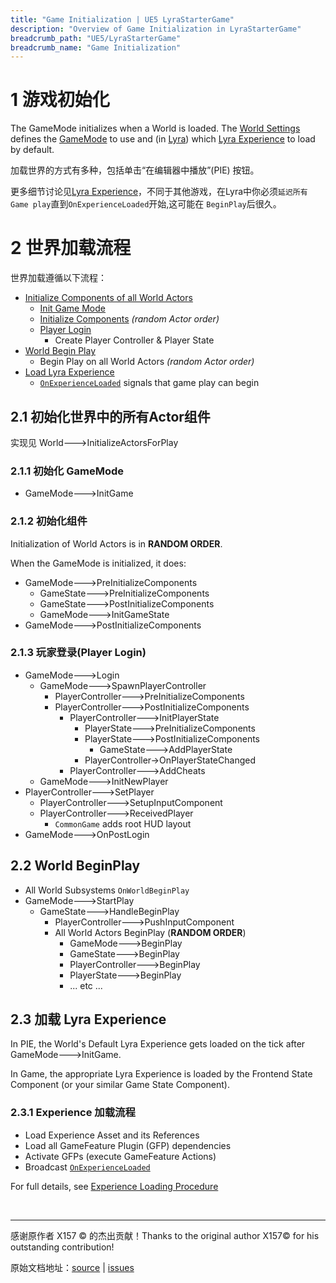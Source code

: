 ```yaml
---
title: "Game Initialization | UE5 LyraStarterGame"
description: "Overview of Game Initialization in LyraStarterGame"
breadcrumb_path: "UE5/LyraStarterGame"
breadcrumb_name: "Game Initialization"
---
```


# 1 游戏初始化

The GameMode initializes when a World is loaded.
The [World Settings](/UE5/LyraStarterGame/Experience/#LyraWorldSettings)
defines the [GameMode](/UE5/LyraStarterGame/Experience/#LyraGameMode) to use
and (in [Lyra](/UE5/LyraStarterGame/))
which [Lyra Experience](/UE5/LyraStarterGame/Experience/)
to load by default.

加载世界的方式有多种，包括单击“在编辑器中播放”(PIE) 按钮。

更多细节讨论见[Lyra Experience](/UE5/LyraStarterGame/Experience/)，不同于其他游戏，在Lyra中你必须`延迟所有Game play`直到`OnExperienceLoaded`开始,这可能在 `BeginPlay`后很久。


# 2 世界加载流程

世界加载遵循以下流程：

- [Initialize Components of all World Actors](#InitializeActorsForPlay)
  - [Init Game Mode](#InitGame)
  - [Initialize Components](#InitializeComponents) *(random Actor order)*
  - [Player Login](#PlayerLogin)
    - Create Player Controller & Player State
- [World Begin Play](#BeginPlay)
  - Begin Play on all World Actors *(random Actor order)*
- [Load Lyra Experience](#LoadLyraExperience)
  - [`OnExperienceLoaded`](/UE5/LyraStarterGame/Experience/#OnExperienceLoaded)
    signals that game play can begin


<a id='InitializeActorsForPlay'></a>
## 2.1 初始化世界中的所有Actor组件

实现见 World🡒InitializeActorsForPlay


<a id='InitGame'></a>
### 2.1.1 初始化 GameMode

- GameMode🡒InitGame


<a id='InitializeComponents'></a>
### 2.1.2 初始化组件

Initialization of World Actors is in **RANDOM ORDER**.

When the GameMode is initialized, it does:

- GameMode🡒PreInitializeComponents
  - GameState🡒PreInitializeComponents
  - GameState🡒PostInitializeComponents
  - GameMode🡒InitGameState
- GameMode🡒PostInitializeComponents


<a id='PlayerLogin'></a>
### 2.1.3 玩家登录(Player Login)

- GameMode🡒Login
  - GameMode🡒SpawnPlayerController
    - PlayerController🡒PreInitializeComponents
    - PlayerController🡒PostInitializeComponents
      - PlayerController🡒InitPlayerState
        - PlayerState🡒PreInitializeComponents
        - PlayerState🡒PostInitializeComponents
          - GameState🡒AddPlayerState
        - PlayerController->OnPlayerStateChanged
      - PlayerController🡒AddCheats
  - GameMode🡒InitNewPlayer
- PlayerController🡒SetPlayer
  - PlayerController🡒SetupInputComponent
  - PlayerController🡒ReceivedPlayer
    - `CommonGame` adds root HUD layout
- GameMode🡒OnPostLogin


<a id='BeginPlay'></a>
## 2.2 World BeginPlay

- All World Subsystems `OnWorldBeginPlay`
- GameMode🡒StartPlay
  - GameState🡒HandleBeginPlay
    - PlayerController🡒PushInputComponent
    - All World Actors BeginPlay (**RANDOM ORDER**)
      - GameMode🡒BeginPlay
      - GameState🡒BeginPlay
      - PlayerController🡒BeginPlay
      - PlayerState🡒BeginPlay
      - ... etc ...


<a id='LoadLyraExperience'></a>
## 2.3 加载 Lyra Experience

In PIE, the World's Default Lyra Experience gets loaded on the tick after GameMode🡒InitGame.

In Game, the appropriate Lyra Experience is loaded by
the Frontend State Component (or your similar Game State Component).


### 2.3.1 Experience 加载流程

- Load Experience Asset and its References
- Load all GameFeature Plugin (GFP) dependencies
- Activate GFPs (execute GameFeature Actions)
- Broadcast [`OnExperienceLoaded`](/UE5/LyraStarterGame/Experience/#OnExperienceLoaded)

For full details, see
[Experience Loading Procedure](/UE5/LyraStarterGame/Experience/#ExperienceLoadingProcedure)



<br/>
<hr/>
<div class="container">
    <p> 感谢原作者 X157 &copy; 的杰出贡献！Thanks to the original author X157&copy; for his outstanding contribution!</p>
        原始文档地址：<a href="https://x157.github.io">source</a> | <a href="https://github.com/x157/x157.github.io/issues">issues</a>
    </p>
</div>